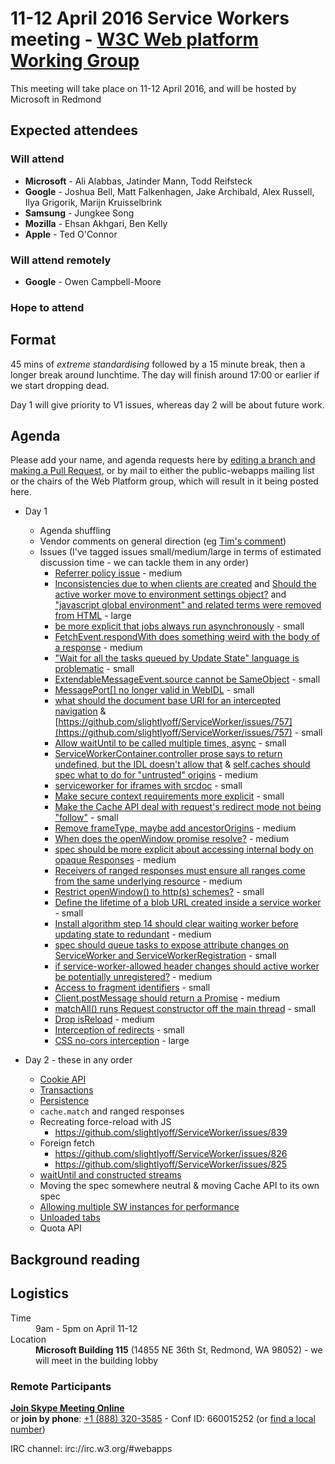 <html>
 <head>
  <meta charset="utf-8">
  <title>11-12 April 2016 Service Workers meeting - W3C Web platform Working Group</title>
 </head>
 <body>
<h1>11-12 April 2016 Service Workers meeting - <a href="https://www.w3.org/WebPlatform/WG/">W3C Web platform Working Group</a></h1>

<p>This meeting will take place on 11-12 April 2016, and will be hosted by Microsoft in Redmond</p>

<h2>Expected attendees</h2>

<h3>Will attend</h3>

  <ul>
    <li><strong>Microsoft</strong> - Ali Alabbas, Jatinder Mann, Todd Reifsteck</li>
    <li><strong>Google</strong> - Joshua Bell, Matt Falkenhagen, Jake Archibald, Alex Russell, Ilya Grigorik, Marijn Kruisselbrink</li>
    <li><strong>Samsung</strong> - Jungkee Song</li>
    <li><strong>Mozilla</strong> - Ehsan Akhgari, Ben Kelly</li>
    <li><strong>Apple</strong> - Ted O'Connor</li>
  </ul>

<h3>Will attend remotely</h3>
  <ul>
    <li><strong>Google</strong> - Owen Campbell-Moore</li>
  </ul>

<h3>Hope to attend</h3>
  <ul>
  </ul>

## Format

45 mins of *extreme standardising* followed by a 15 minute break, then a longer break around lunchtime. The day will finish around 17:00 or earlier if we start dropping dead.

Day 1 will give priority to V1 issues, whereas day 2 will be about future work.

## Agenda

Please add your name, and agenda requests here by [editing a branch and making a Pull Request](https://github.com/w3c/WebPlatformWG/blob/gh-pages/meetings/11-12aprSW.md), or by mail to either the public-webapps mailing list or the chairs of the Web Platform group, which will result in it being posted here.

* Day 1
  * Agenda shuffling
  * Vendor comments on general direction (eg [Tim's comment](https://twitter.com/xeenon/status/718487529612161025))
  * Issues (I've tagged issues small/medium/large in terms of estimated discussion time - we can tackle them in any order)
    * [Referrer policy issue](https://github.com/whatwg/fetch/issues/266) - medium 
    * [Inconsistencies due to when clients are created](https://github.com/slightlyoff/ServiceWorker/issues/870) and [Should the active worker move to environment settings object?](https://github.com/slightlyoff/ServiceWorker/issues/811) and ["javascript global environment" and related terms were removed from HTML](https://github.com/slightlyoff/ServiceWorker/issues/832) - large
    * [be more explicit that jobs always run asynchronously](https://github.com/slightlyoff/ServiceWorker/issues/861) - small
    * [FetchEvent.respondWith does something weird with the body of a response](https://github.com/slightlyoff/ServiceWorker/issues/850) - medium
    * ["Wait for all the tasks queued by Update State" language is problematic](https://github.com/slightlyoff/ServiceWorker/issues/848) - small
    * [ExtendableMessageEvent.source cannot be SameObject](https://github.com/slightlyoff/ServiceWorker/issues/816) - small
    * [MessagePort\[\] no longer valid in WebIDL](https://github.com/slightlyoff/ServiceWorker/issues/810) - small
    * [what should the document base URI for an intercepted navigation](https://github.com/slightlyoff/ServiceWorker/issues/787) & [https://github.com/slightlyoff/ServiceWorker/issues/757](https://github.com/slightlyoff/ServiceWorker/issues/757) - small
    * [Allow waitUntil to be called multiple times, async](https://github.com/slightlyoff/ServiceWorker/issues/771) - small
    * [ServiceWorkerContainer.controller prose says to return undefined, but the IDL doesn't allow that](https://github.com/slightlyoff/ServiceWorker/issues/769) & [self.caches should spec what to do for "untrusted" origins](https://github.com/slightlyoff/ServiceWorker/issues/687) - medium
    * [serviceworker for iframes with srcdoc](https://github.com/slightlyoff/ServiceWorker/issues/765) - small
    * [Make secure context requirements more explicit](https://github.com/slightlyoff/ServiceWorker/issues/754) - small
    * [Make the Cache API deal with request's redirect mode not being "follow"](https://github.com/slightlyoff/ServiceWorker/issues/737) - small
    * [Remove frameType, maybe add ancestorOrigins](https://github.com/slightlyoff/ServiceWorker/issues/732) - medium
    * [When does the openWindow promise resolve?](https://github.com/slightlyoff/ServiceWorker/issues/728) - medium
    * [spec should be more explicit about accessing internal body on opaque Responses](https://github.com/slightlyoff/ServiceWorker/issues/710) - medium
    * [Receivers of ranged responses must ensure all ranges come from the same underlying resource](https://github.com/slightlyoff/ServiceWorker/issues/703) - medium
    * [Restrict openWindow() to http(s) schemes?](https://github.com/slightlyoff/ServiceWorker/issues/699) - small
    * [Define the lifetime of a blob URL created inside a service worker](https://github.com/slightlyoff/ServiceWorker/issues/688) - small
    * [Install algorithm step 14 should clear waiting worker before updating state to redundant](https://github.com/slightlyoff/ServiceWorker/issues/851) - medium
    * [spec should queue tasks to expose attribute changes on ServiceWorker and ServiceWorkerRegistration](https://github.com/slightlyoff/ServiceWorker/issues/860) - small
    * [if service-worker-allowed header changes should active worker be potentially unregistered?](https://github.com/slightlyoff/ServiceWorker/issues/857) - medium
    * [Access to fragment identifiers](https://github.com/slightlyoff/ServiceWorker/issues/854) - small
    * [Client.postMessage should return a Promise](https://github.com/slightlyoff/ServiceWorker/issues/677) - medium
    * [matchAll() runs Request constructor off the main thread](https://github.com/slightlyoff/ServiceWorker/issues/672) - small
    * [Drop isReload](https://github.com/slightlyoff/ServiceWorker/issues/873) - medium
    * [Interception of redirects](https://github.com/slightlyoff/ServiceWorker/issues/793) - small
    * [CSS no-cors interception](https://github.com/slightlyoff/ServiceWorker/issues/719) - large

* Day 2 - these in any order
  * [Cookie API](https://github.com/bsittler/async-cookies-api)
  * [Transactions](https://github.com/slightlyoff/ServiceWorker/issues/823)
  * [Persistence](https://github.com/slightlyoff/ServiceWorker/issues/803)
  * `cache.match` and ranged responses
  * Recreating force-reload with JS
    * https://github.com/slightlyoff/ServiceWorker/issues/839
  * Foreign fetch
    * https://github.com/slightlyoff/ServiceWorker/issues/826
    * https://github.com/slightlyoff/ServiceWorker/issues/825
  * [waitUntil and constructed streams](https://github.com/yutakahirano/fetch-with-streams/issues/63#issuecomment-207489289)
  * Moving the spec somewhere neutral & moving Cache API to its own spec
  * [Allowing multiple SW instances for performance](https://github.com/slightlyoff/ServiceWorker/issues/756)
  * [Unloaded tabs](https://github.com/slightlyoff/ServiceWorker/issues/626)
  * Quota API


<h2>Background reading</h2>

<ul>
</ul>


<h2>Logistics</h2>

<dl>
  <dt>Time</dt>
  <dd>9am - 5pm on April 11-12</dd>
  <dt>Location</dt>
  <dd><strong>Microsoft Building 115</strong> (14855 NE 36th St, Redmond, WA 98052) - we will meet in the building lobby</dd>
</dl>

  <h3>Remote Participants</h3>

<p><strong><a href="https://join.microsoft.com/meet/alia/L399ZDKJ">Join Skype Meeting Online</a></strong><br>or <strong>join by phone</strong>: <a href="tel:+18883203585">+1 (888) 320-3585</a> - Conf ID: 660015252 (or <a href="https://join.microsoft.com/dialin">find a local number</a>)</p>

<p>IRC channel: irc://irc.w3.org/#webapps</p>

</body>
</html>
